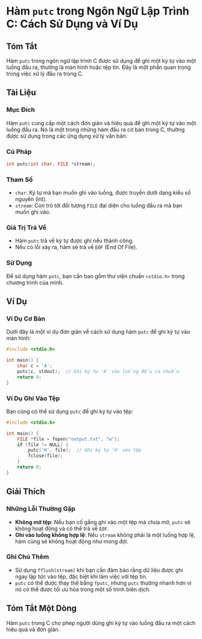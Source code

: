 <!--
Meta Description: # Hàm `putc` trong Ngôn Ngữ Lập Trình C: Cách Sử Dụng và Ví Dụ ## Tóm Tắt Hàm `putc` trong ngôn ngữ lập trình C được sử dụng để ghi một ký tự vào một ...
Meta Keywords: ghi, putc, một, vào, hàm
-->

# Hàm `putc` trong Ngôn Ngữ Lập Trình C: Cách Sử Dụng và Ví Dụ

## Tóm Tắt
Hàm `putc` trong ngôn ngữ lập trình C được sử dụng để ghi một ký tự vào một luồng đầu ra, thường là màn hình hoặc tệp tin. Đây là một phần quan trọng trong việc xử lý đầu ra trong C.

## Tài Liệu
### Mục Đích
Hàm `putc` cung cấp một cách đơn giản và hiệu quả để ghi một ký tự vào một luồng đầu ra. Nó là một trong những hàm đầu ra cơ bản trong C, thường được sử dụng trong các ứng dụng xử lý văn bản.

### Cú Pháp
```c
int putc(int char, FILE *stream);
```

### Tham Số
- `char`: Ký tự mà bạn muốn ghi vào luồng, được truyền dưới dạng kiểu số nguyên (int).
- `stream`: Con trỏ tới đối tượng `FILE` đại diện cho luồng đầu ra mà bạn muốn ghi vào.

### Giá Trị Trả Về
- Hàm `putc` trả về ký tự được ghi nếu thành công.
- Nếu có lỗi xảy ra, hàm sẽ trả về `EOF` (End Of File).

### Sử Dụng
Để sử dụng hàm `putc`, bạn cần bao gồm thư viện chuẩn `<stdio.h>` trong chương trình của mình.

## Ví Dụ
### Ví Dụ Cơ Bản
Dưới đây là một ví dụ đơn giản về cách sử dụng hàm `putc` để ghi ký tự vào màn hình:

```c
#include <stdio.h>

int main() {
    char c = 'A';
    putc(c, stdout);  // Ghi ký tự 'A' vào luồng đầu ra chuẩn
    return 0;
}
```

### Ví Dụ Ghi Vào Tệp
Bạn cũng có thể sử dụng `putc` để ghi ký tự vào tệp:

```c
#include <stdio.h>

int main() {
    FILE *file = fopen("output.txt", "w");
    if (file != NULL) {
        putc('H', file);  // Ghi ký tự 'H' vào tệp
        fclose(file);
    }
    return 0;
}
```

## Giải Thích
### Những Lỗi Thường Gặp
- **Không mở tệp**: Nếu bạn cố gắng ghi vào một tệp mà chưa mở, `putc` sẽ không hoạt động và có thể trả về `EOF`.
- **Ghi vào luồng không hợp lệ**: Nếu `stream` không phải là một luồng hợp lệ, hàm cũng sẽ không hoạt động như mong đợi.

### Ghi Chú Thêm
- Sử dụng `fflush(stream)` khi bạn cần đảm bảo rằng dữ liệu được ghi ngay lập tức vào tệp, đặc biệt khi làm việc với tệp tin.
- `putc` có thể được thay thế bằng `fputc`, nhưng `putc` thường nhanh hơn vì nó có thể được tối ưu hóa trong một số trình biên dịch.

## Tóm Tắt Một Dòng
Hàm `putc` trong C cho phép người dùng ghi ký tự vào luồng đầu ra một cách hiệu quả và đơn giản.